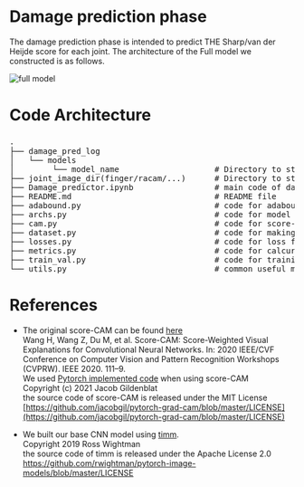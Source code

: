 # Damage prediction phase
The damage prediction phase is intended to predict THE Sharp/van der Heijde score for each joint. The architecture of the Full model we constructed is as follows.


![full model](https://user-images.githubusercontent.com/80377824/171605808-051a77a6-eced-4c73-935a-d82a197f779b.png)


# Code Architecture
<pre>
.　　
├── damage_pred_log       
│   └── models                  
│        └── model_name                    # Directory to store config, log and weight parameter files 
├── joint_image_dir(finger/racam/...)      # Directory to store images of each joint generated by the joint detection model.   
├── Damage_predictor.ipynb                 # main code of damage prediction phase            
├── README.md                              # README file   
├── adabound.py                            # code for adabound, a type of optimizer
├── archs.py                               # code for model used in the damage prediction phase. 
├── cam.py                                 # code for score-CAM
├── dataset.py                             # code for making data-loader from images in hand_all_rotation dir and image_list_hand_ver3.csv  
├── losses.py                              # code for loss function  
├── metrics.py                             # code for calcurating Pearson correlation coefficient and RMSE(Root Mean Squared Error)
├── train_val.py                           # code for training and validation  
└── utils.py                               # common useful modules (to make scheduler, optimizer, label maker for training and validation etc.)  
</pre> 

# References
- The original score-CAM can be found [here](https://github.com/haofanwang/Score-CAM)  
Wang H, Wang Z, Du M, et al. Score-CAM: Score-Weighted Visual Explanations for Convolutional Neural Networks. In: 2020 IEEE/CVF Conference on Computer Vision and Pattern Recognition Workshops (CVPRW). IEEE 2020. 111–9.  
We used [Pytorch implemented code](https://github.com/jacobgil/pytorch-grad-cam) when using score-CAM  
Copyright (c) 2021 Jacob Gildenblat  
the source code of score-CAM is released under the MIT License  
[https://github.com/jacobgil/pytorch-grad-cam/blob/master/LICENSE](https://github.com/jacobgil/pytorch-grad-cam/blob/master/LICENSE)

- We built our base CNN model using [timm](https://github.com/rwightman/pytorch-image-models).  
Copyright 2019 Ross Wightman  
the source code of timm is released under the Apache License 2.0  
https://github.com/rwightman/pytorch-image-models/blob/master/LICENSE
